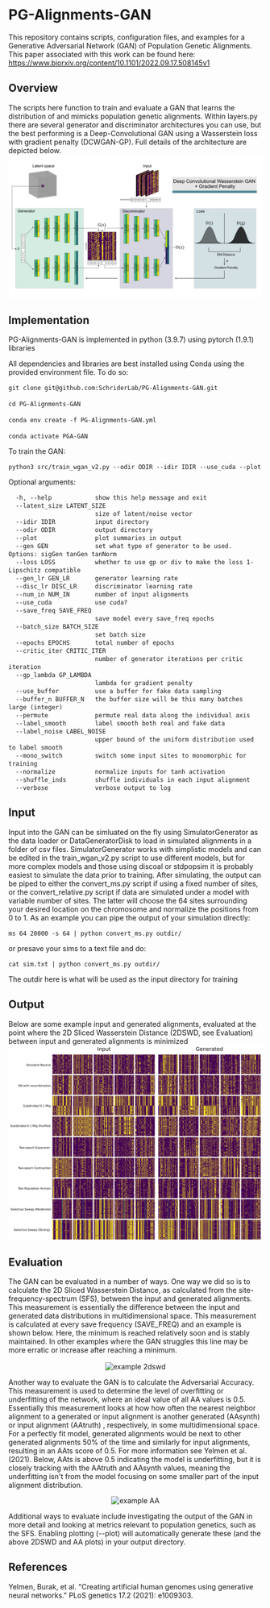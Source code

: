 # PG-Alignments-GAN
This repository contains scripts, configuration files, and examples for a Generative Adversarial Network (GAN) of Population Genetic Alignments. This paper associated with this work can be found here: https://www.biorxiv.org/content/10.1101/2022.09.17.508145v1

## Overview
The scripts here function to train and evaluate a GAN that learns the distribution of and mimicks population genetic alignments. Within layers.py there are several generator and discriminator architectures you can use, but the best performing is a Deep-Convolutional GAN using a Wasserstein loss with gradient penalty (DCWGAN-GP). Full details of the architecture are depicted below.
![GAN Architecture](https://github.com/SchriderLab/PG-Alignments-GAN/blob/main/img/Architecture_extended.png)

## Implementation
PG-Alignments-GAN is implemented in python (3.9.7) using pytorch (1.9.1) libraries

All dependencies and libraries are best installed using Conda using the provided environment file. To do so:

```{bash}
git clone git@github.com:SchriderLab/PG-Alignments-GAN.git

cd PG-Alignments-GAN

conda env create -f PG-Alignments-GAN.yml

conda activate PGA-GAN
```

To train the GAN:

```{bash}
python3 src/train_wgan_v2.py --odir ODIR --idir IDIR --use_cuda --plot
```
Optional arguments:

```
  -h, --help            show this help message and exit
  --latent_size LATENT_SIZE
                        size of latent/noise vector
  --idir IDIR           input directory
  --odir ODIR           output directory
  --plot                plot summaries in output
  --gen GEN             set what type of generator to be used. Options: sigGen tanGen tanNorm
  --loss LOSS           whether to use gp or div to make the loss 1-Lipschitz compatible
  --gen_lr GEN_LR       generator learning rate
  --disc_lr DISC_LR     discriminator learning rate
  --num_in NUM_IN       number of input alignments
  --use_cuda            use cuda?
  --save_freq SAVE_FREQ
                        save model every save_freq epochs
  --batch_size BATCH_SIZE
                        set batch size
  --epochs EPOCHS       total number of epochs
  --critic_iter CRITIC_ITER
                        number of generator iterations per critic iteration
  --gp_lambda GP_LAMBDA
                        lambda for gradient penalty
  --use_buffer          use a buffer for fake data sampling
  --buffer_n BUFFER_N   the buffer size will be this many batches large (integer)
  --permute             permute real data along the individual axis
  --label_smooth        label smooth both real and fake data
  --label_noise LABEL_NOISE
                        upper bound of the uniform distribution used to label smooth
  --mono_switch         switch some input sites to monomorphic for training
  --normalize           normalize inputs for tanh activation
  --shuffle_inds        shuffle individuals in each input alignment
  --verbose             verbose output to log
  ```
 ## Input
 
Input into the GAN can be simluated on the fly using SimulatorGenerator as the data loader or DataGeneratorDisk to load in simulated alignments in a folder of csv files. SimulatorGenerator works with simplistic models and can be edited in the train_wgan_v2.py script to use different models, but for more complex models and those using discoal or stdpopsim it is probably easiest to simulate the data prior to training. After simulating, the output can be piped to either the convert_ms.py script if using a fixed number of sites, or the convert_relative.py script if data are simulated under a model with variable number of sites. The latter will choose the 64 sites surrounding your desired location on the chromosome and normalize the positions from 0 to 1. As an example you can pipe the output of your simulation directly:

```
ms 64 20000 -s 64 | python convert_ms.py outdir/
```

or presave your sims to a text file and do:

```
cat sim.txt | python convert_ms.py outdir/
```

The outdir here is what will be used as the input directory for training
  
## Output

Below are some example input and generated alignments, evaluated at the point where the 2D Sliced Wasserstein Distance (2DSWD, see Evaluation) between input and generated alignments is minimized 
![GAN Example images](https://github.com/SchriderLab/PG-Alignments-GAN/blob/main/img/Alignments_fig-01.png)

## Evaluation

The GAN can be evaluated in a number of ways. One way we did so is to calculate the 2D Sliced Wasserstein Distance, as calculated from the site-frequency-spectrum (SFS), between the input and generated alignments. This measurement is essentially the difference between the input and generated data distributions in multidimensional space. This measurement is calculated at every save frequency (SAVE_FREQ) and an example is shown below. Here, the minimum is reached relatively soon and is stably maintained. In other examples where the GAN struggles this line may be more erratic or increase after reaching a minimum. 

<p align="center">
<img src="https://github.com/SchriderLab/PG-Alignments-GAN/blob/main/img/example_2dswd.png" alt="example 2dswd" width="500" align="center"/>
</p>

Another way to evaluate the GAN is to calculate the Adversarial Accuracy. This measurement is used to determine the level of overfitting or underfitting of the network, where an ideal value of all AA values is 0.5. Essentially this measurement looks at how how often the nearest neighbor alignment to a generated or input alignment is another generated (AAsynth) or input alignment (AAtruth) , respectively, in some multidimensional space. For a perfectly fit model, generated alignments would be next to other generated alignments 50% of the time and similarly for input alignments, resulting in an AAts score of 0.5. For more information see Yelmen et al. (2021). Below, AAts is above 0.5 indicating the model is underfitting, but it is closely tracking with the AAtruth and AAsynth values, meaning the underfitting isn't from the model focusing on some smaller part of the input alignment distribution.

<p align="center">
<img src="https://github.com/SchriderLab/PG-Alignments-GAN/blob/main/img/example_aa.png" alt="example AA" width="500"/>
</p>

Additional ways to evaluate include investigating the output of the GAN in more detail and looking at metrics relevant to population genetics, such as the SFS. Enabling plotting (--plot) will automatically generate these (and the above 2DSWD and AA plots) in your output directory. 

## References

Yelmen, Burak, et al. "Creating artificial human genomes using generative neural networks." PLoS genetics 17.2 (2021): e1009303.
